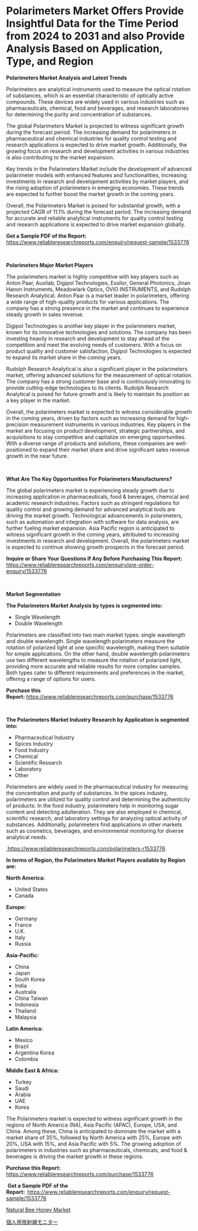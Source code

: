 <p><h1>Polarimeters Market Offers Provide Insightful Data for the Time Period from 2024 to 2031 and also Provide Analysis Based on Application, Type, and Region</h1></p><p><strong>Polarimeters Market Analysis and Latest Trends</strong></p>
<p><p>Polarimeters are analytical instruments used to measure the optical rotation of substances, which is an essential characteristic of optically active compounds. These devices are widely used in various industries such as pharmaceuticals, chemical, food and beverages, and research laboratories for determining the purity and concentration of substances.</p><p>The global Polarimeters Market is projected to witness significant growth during the forecast period. The increasing demand for polarimeters in pharmaceutical and chemical industries for quality control testing and research applications is expected to drive market growth. Additionally, the growing focus on research and development activities in various industries is also contributing to the market expansion.</p><p>Key trends in the Polarimeters Market include the development of advanced polarimeter models with enhanced features and functionalities, increasing investments in research and development activities by market players, and the rising adoption of polarimeters in emerging economies. These trends are expected to further boost the market growth in the coming years.</p><p>Overall, the Polarimeters Market is poised for substantial growth, with a projected CAGR of 11.1% during the forecast period. The increasing demand for accurate and reliable analytical instruments for quality control testing and research applications is expected to drive market expansion globally.</p></p>
<p><strong>Get a Sample PDF of the Report:&nbsp;</strong> <a href="https://www.reliableresearchreports.com/enquiry/request-sample/1533776">https://www.reliableresearchreports.com/enquiry/request-sample/1533776</a></p>
<p>&nbsp;</p>
<p><strong>Polarimeters Major Market Players</strong></p>
<p><p>The polarimeters market is highly competitive with key players such as Anton Paar, Auxilab, Digipol Technologies, Essilor, General Photonics, Jinan Hanon Instruments, Meadowlark Optics, OVIO INSTRUMENTS, and Rudolph Research Analytical. Anton Paar is a market leader in polarimeters, offering a wide range of high-quality products for various applications. The company has a strong presence in the market and continues to experience steady growth in sales revenue.</p><p>Digipol Technologies is another key player in the polarimeters market, known for its innovative technologies and solutions. The company has been investing heavily in research and development to stay ahead of the competition and meet the evolving needs of customers. With a focus on product quality and customer satisfaction, Digipol Technologies is expected to expand its market share in the coming years.</p><p>Rudolph Research Analytical is also a significant player in the polarimeters market, offering advanced solutions for the measurement of optical rotation. The company has a strong customer base and is continuously innovating to provide cutting-edge technologies to its clients. Rudolph Research Analytical is poised for future growth and is likely to maintain its position as a key player in the market.</p><p>Overall, the polarimeters market is expected to witness considerable growth in the coming years, driven by factors such as increasing demand for high-precision measurement instruments in various industries. Key players in the market are focusing on product development, strategic partnerships, and acquisitions to stay competitive and capitalize on emerging opportunities. With a diverse range of products and solutions, these companies are well-positioned to expand their market share and drive significant sales revenue growth in the near future.</p></p>
<p>&nbsp;</p>
<p><strong>What Are The Key Opportunities For Polarimeters Manufacturers?</strong></p>
<p><p>The global polarimeters market is experiencing steady growth due to increasing application in pharmaceuticals, food & beverages, chemical and academic research industries. Factors such as stringent regulations for quality control and growing demand for advanced analytical tools are driving the market growth. Technological advancements in polarimeters, such as automation and integration with software for data analysis, are further fueling market expansion. Asia Pacific region is anticipated to witness significant growth in the coming years, attributed to increasing investments in research and development. Overall, the polarimeters market is expected to continue showing growth prospects in the forecast period.</p></p>
<p><strong>Inquire or Share Your Questions If Any Before Purchasing This Report:</strong> <a href="https://www.reliableresearchreports.com/enquiry/pre-order-enquiry/1533776">https://www.reliableresearchreports.com/enquiry/pre-order-enquiry/1533776</a></p>
<p>&nbsp;</p>
<p><strong>Market Segmentation</strong></p>
<p><strong>The Polarimeters Market Analysis by types is segmented into:</strong></p>
<p><ul><li>Single Wavelength</li><li>Double Wavelength</li></ul></p>
<p><p>Polarimeters are classified into two main market types: single wavelength and double wavelength. Single wavelength polarimeters measure the rotation of polarized light at one specific wavelength, making them suitable for simple applications. On the other hand, double wavelength polarimeters use two different wavelengths to measure the rotation of polarized light, providing more accurate and reliable results for more complex samples. Both types cater to different requirements and preferences in the market, offering a range of options for users.</p></p>
<p><strong>Purchase this Report:&nbsp;</strong><a href="https://www.reliableresearchreports.com/purchase/1533776">https://www.reliableresearchreports.com/purchase/1533776</a></p>
<p>&nbsp;</p>
<p><strong>The Polarimeters Market Industry Research by Application is segmented into:</strong></p>
<p><ul><li>Pharmaceutical Industry</li><li>Spices Industry</li><li>Food Industry</li><li>Chemical</li><li>Scientific Research</li><li>Laboratory</li><li>Other</li></ul></p>
<p><p>Polarimeters are widely used in the pharmaceutical industry for measuring the concentration and purity of substances. In the spices industry, polarimeters are utilized for quality control and determining the authenticity of products. In the food industry, polarimeters help in monitoring sugar content and detecting adulteration. They are also employed in chemical, scientific research, and laboratory settings for analyzing optical activity of substances. Additionally, polarimeters find applications in other markets such as cosmetics, beverages, and environmental monitoring for diverse analytical needs.</p></p>
<p><a href="https://www.reliableresearchreports.com/polarimeters-r1533776">&nbsp;https://www.reliableresearchreports.com/polarimeters-r1533776</a></p>
<p><strong>In terms of Region, the Polarimeters Market Players available by Region are:</strong></p>
<p>
    <p> <strong> North America: </strong>
        <ul>
            <li>United States</li>
            <li>Canada</li>
        </ul>
        </p> 
    <p> <strong> Europe: </strong>
        <ul>
            <li>Germany</li>
            <li>France</li>
            <li>U.K.</li>
            <li>Italy</li>
            <li>Russia</li>
        </ul>
        </p> 
    <p> <strong> Asia-Pacific: </strong>
        <ul>
            <li>China</li>
            <li>Japan</li>
            <li>South Korea</li>
            <li>India</li>
            <li>Australia</li>
            <li>China Taiwan</li>
            <li>Indonesia</li>
            <li>Thailand</li>
            <li>Malaysia</li>
        </ul>
        </p> 
    <p> <strong> Latin America: </strong>
        <ul>
            <li>Mexico</li>
            <li>Brazil</li>
            <li>Argentina Korea</li>
            <li>Colombia</li>
        </ul>
        </p> 
    <p> <strong> Middle East & Africa: </strong>
        <ul>
            <li>Turkey</li>
            <li>Saudi</li>
            <li>Arabia</li>
            <li>UAE</li>
            <li>Korea</li>
        </ul>
    </p>
    </p>
<p><p>The Polarimeters market is expected to witness significant growth in the regions of North America (NA), Asia Pacific (APAC), Europe, USA, and China. Among these, China is anticipated to dominate the market with a market share of 35%, followed by North America with 25%, Europe with 20%, USA with 15%, and Asia Pacific with 5%. The growing adoption of polarimeters in industries such as pharmaceuticals, chemicals, and food & beverages is driving the market growth in these regions.</p></p>
<p><strong>Purchase this Report: </strong><a href="https://www.reliableresearchreports.com/purchase/1533776">https://www.reliableresearchreports.com/purchase/1533776</a></p>
<p>&nbsp;<strong>Get a Sample PDF of the Report:&nbsp;&nbsp;</strong><a href="https://www.reliableresearchreports.com/enquiry/request-sample/1533776">https://www.reliableresearchreports.com/enquiry/request-sample/1533776</a></p>
<p><strong></strong></p>
<p><p><a href="https://skillful-vermicelli-b89.notion.site/Natural-Bee-Honey-Market-The-Key-To-Successful-Business-Strategy-Forecast-Till-2031-530658359b5643e697eb132f0e33e09d">Natural Bee Honey Market</a></p><p><a href="https://github.com/mreklxf44233/Market-Research-Report-List-1/blob/main/168609028653.md">個人用放射線モニター</a></p></p>